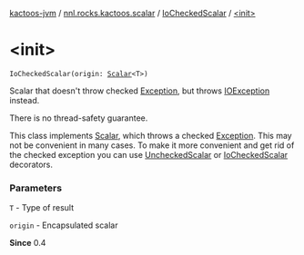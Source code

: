 [kactoos-jvm](../../index.md) / [nnl.rocks.kactoos.scalar](../index.md) / [IoCheckedScalar](index.md) / [&lt;init&gt;](.)

# &lt;init&gt;

`IoCheckedScalar(origin: `[`Scalar`](../../nnl.rocks.kactoos/-scalar/index.md)`<T>)`

Scalar that doesn't throw checked [Exception](https://kotlinlang.org/api/latest/jvm/stdlib/kotlin/-exception/index.html), but throws
[IOException](#) instead.

There is no thread-safety guarantee.

This class implements [Scalar](../../nnl.rocks.kactoos/-scalar/index.md), which throws a checked
[Exception](https://kotlinlang.org/api/latest/jvm/stdlib/kotlin/-exception/index.html). This may not be convenient in many cases. To make
it more convenient and get rid of the checked exception you can
use [UncheckedScalar](../-unchecked-scalar/index.md) or [IoCheckedScalar](index.md) decorators.

### Parameters

`T` - Type of result

`origin` - Encapsulated scalar

**Since**
0.4

